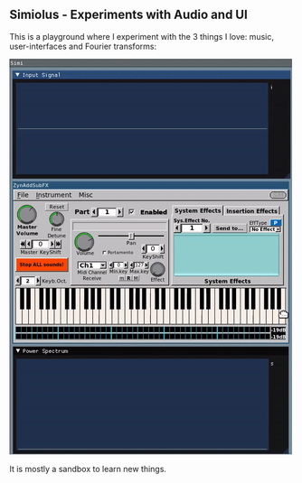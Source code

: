 ## Simiolus - Experiments with Audio and UI

This is a playground where I experiment with the 3 things
I love: music, user-interfaces and Fourier transforms:

![simi.gif](https://github.com/sschaetz/simiolus/blob/main/simi.gif?raw=true)

It is mostly a sandbox to learn new things.
